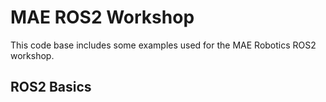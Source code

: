 # MAE ROS2 Workshop
This code base includes some examples used for the MAE Robotics ROS2 workshop.

## ROS2 Basics